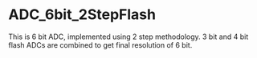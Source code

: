 # ADC_6bit_2StepFlash
This is 6 bit ADC, implemented using 2 step methodology.  3 bit and 4 bit flash ADCs are combined to get final resolution of 6 bit.
